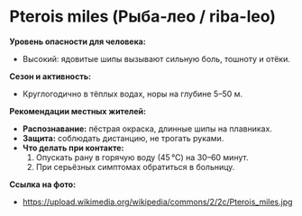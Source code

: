 # Pterois miles (Рыба‑лео / riba-leo)

**Уровень опасности для человека:**
- Высокий: ядовитые шипы вызывают сильную боль, тошноту и отёки.

**Сезон и активность:**
- Круглогодично в тёплых водах, норы на глубине 5–50 м.

**Рекомендации местных жителей:**
- **Распознавание:** пёстрая окраска, длинные шипы на плавниках.
- **Защита:** соблюдать дистанцию, не трогать руками.
- **Что делать при контакте:**
  1. Опускать рану в горячую воду (45 °C) на 30–60 минут.
  2. При серьёзных симптомах обратиться в больницу.

**Ссылка на фото:**
- https://upload.wikimedia.org/wikipedia/commons/2/2c/Pterois_miles.jpg

